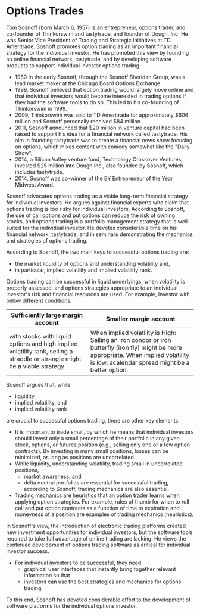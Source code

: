 # Options Trades

Tom Sosnoff (born March 6, 1957) is an entrepreneur, options trader, and co-founder of Thinkorswim and tastytrade, and founder of Dough, Inc. He was Senior Vice President of Trading and Strategic Initiatives at TD Ameritrade. Sosnoff promotes option trading as an important financial strategy for the individual investor. He has promoted this view by founding an online financial network, tastytrade, and by developing software products to support individual investor options trading.

- 1980 In the early  Sosnoff, through the Sosnoff Sheridan Group, was a lead market maker at the Chicago Board Options Exchange.
- 1999, Sosnoff believed that option trading would largely move online and that individual investors would become interested in trading options if they had the software tools to do so. This led to his co-founding of Thinkorswim in 1999.
- 2009, Thinkorswim was sold to TD Ameritrade for approximately $606 million and Sosnoff personally received $84 million.
- 2011, Sosnoff announced that $20 million in venture capital had been raised to support his idea for a financial network called tastytrade. His aim in founding tastytrade was to create a financial news show focusing on options, which mixes content with comedy somewhat like the "Daily Show".
- 2014, a Silicon Valley venture fund, Technology Crossover Ventures, invested $25 million into Dough Inc., also founded by Sosnoff, which includes tastytrade.
- 2014, Sosnoff was co-winner of the EY Entrepreneur of the Year Midwest Award.


Sosnoff advocates options trading as a viable long-term financial strategy for individual investors. He argues against financial experts who claim that options trading is too risky for individual investors. According to Sosnoff, the use of call options and put options can reduce the risk of owning stocks, and options trading is a portfolio management strategy that is well-suited for the individual investor. He devotes considerable time on his financial network, tastytrade, and in seminars demonstrating the mechanics and strategies of options trading.

According to Sosnoff, the two main keys to successful options trading are:
+ the market liquidity of options and understanding volatility and, 
+ in particular, implied volatility and implied volatility rank. 

Options trading can be successful in liquid underlyings, when volatility is properly assessed, and options strategies appropriate to an individual investor's risk and financial resources are used. For example, Investor with below different conditions:

|Sufficiently large margin account | Smaller margin account |
|---|---|
|with stocks with liquid options and high implied volatility rank, selling a straddle or strangle might be a viable strategy| When implied volatility is High: Selling an iron condor or iron butterfly (iron fly) might be more appropriate. When implied volatility is low: acalendar spread might be a better option.|

Sosnoff argues that, while 
+ liquidity, 
+ implied volatility, and 
+ implied volatility rank 

are crucial to successful options trading, there are other key elements. 

- It is important to trade small, by which he means that individual investors should invest only a small percentage of their portfolio in any given stock, options, or futures position (e.g., selling only one or a few option contracts). By investing in many small positions, losses can be minimized, as long as positions are uncorrelated. 
- While liquidity, understanding volatility, trading small in uncorrelated positions, 
  + market awareness, and 
  + delta neutral portfolios are essential for successful trading, according to Sosnoff, trading mechanics are also essential. 
- Trading mechanics are heuristics that an option trader learns when applying option strategies. For example, rules of thumb for when to roll call and put option contracts as a function of time to expiration and moneyness of a position are examples of trading mechanics (heuristics). 

In Sosnoff's view, the introduction of electronic trading platforms created new investment opportunities for individual investors, but the software tools required to take full advantage of online trading are lacking. He views the continued development of options trading software as critical for individual investor success. 

- For individual investors to be successful, they need 
  + graphical user interfaces that instantly bring together relevant information so that 
  + investors can use the best strategies and mechanics for options trading. 

To this end, Sosnoff has devoted considerable effort to the development of software platforms for the individual options investor. 
